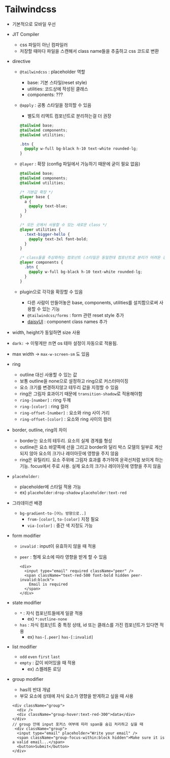 # Tailwindcss

- 기본적으로 모바일 우선
- JIT Compiler
  - css 파일이 아닌 컴파일러
  - 저장할 때마다 파일을 스캔해서 class name들을 추출하고 css 코드로 변환
- directive

  - `@tailwindcss` : placeholder 역할
    - base: 기본 스타일(reset style)
    - utilities: 코드상에 작성된 클래스
    - components: ???
  - `@apply` : 공통 스타일을 정의할 수 있음

    - 별도의 리액트 컴포넌트로 분리하는걸 더 권장

    ```css
    @tailwind base;
    @tailwind components;
    @tailwind utilities;

    .btn {
      @apply w-full bg-black h-10 text-white rounded-lg;
    }
    ```

  - `@layer` : 확장 (config 파일에서 가능하기 때문에 굳이 필요 없음)

    ```css
    @tailwind base;
    @tailwind components;
    @tailwind utilities;

    /* 기본값 확장 */
    @layer base {
      a {
        @apply text-blue;
      }
    }

    /* 모든 곳에서 사용할 수 있는 새로운 class */
    @layer utilities {
      .text-bigger-hello {
        @apply text-3xl font-bold;
      }
    }

    /* class들을 추상화하는 컴포넌트 (스타일은 동일한데 컴포넌트로 분리가 어려운 경우(a, button) 사용) */
    @layer components {
      .btn {
        @apply w-full bg-black h-10 text-white rounded-lg;
      }
    }
    ```

  - plugin으로 각각을 확장할 수 있음
    - 다른 사람이 만들어놓은 base, components, utilities를 설치함으로써 사용할 수 있는 기능
    - `@tailwindcss/forms` : form 관련 reset style 추가
    - [daisyUI](https://daisyui.com/) : component class names 추가

- width, height가 동일하면 size 사용
- `dark:` -> 이렇게만 쓰면 os 테마 설정이 자동으로 적용됨.
- max width -> `max-w-screen-sm` 도 있음
- ring
  - outline 대신 사용할 수 있는 값
  - 보통 outline을 none으로 설정하고 ring으로 커스터마이징
  - 요소 크기를 변경하지않고 테두리 값을 지정할 수 있음
  - ring은 그림자 효과이기 때문에 `transition-shadow`로 적용해야함
  - `ring-[number]` : ring 두께
  - `ring-[color]` : ring 컬러
  - `ring-offset-[number]` : 요소와 ring 사이 거리
  - `ring-offset-[color]` : 요소와 ring 사이의 컬러
- border, outline, ring의 차이
  - border는 요소의 테두리. 요소의 실제 경계를 형성
  - outline은 요소 바깥쪽에 선을 그리고 border와 달리 박스 모델의 일부로 계산되지 않아 요소의 크기나 레이아웃에 영향을 주지 않음
  - ring은 유틸리티. 요소 주위에 그림자 효과를 추가하여 윤곽선처럼 보이게 하는 기능. focus에서 주로 사용. 실제 요소의 크기나 레이아웃에 영향을 주지 않음
- `placeholder:`
  - placeholder에 스타일 적용 가능
  - ex) `placeholder:drop-shadow` `placeholder:text-red`
- 그라데이션 배경
  - `bg-gradient-to-[어느 방향으로..]`
    - `from-[color]`, `to-[color]` 지정 필요
    - `via-[color]` : 중간 색 지정도 가능
- form modifier

  - `invalid` : input이 유효하지 않을 때 적용
  - `peer` : 형제 요소에 따라 영향을 받게 할 수 있음

    ```tsx
    <div>
      <input type="email" required className="peer" />
      <span className="text-red-500 font-bold hidden peer-invalid:block">
        Email is required
      </span>
    </div>
    ```

- state modifier
  - `*` : 자식 컴포넌트들에게 일괄 적용
    - ex) `*:outline-none`
  - `has` : 자식 컴포넌트 중 특정 상태, id 또는 클래스를 가진 컴포넌트가 있다면 적용
    - ex) `has-[.peer]` `has-[:invalid]`
- list modifier
  - `odd` `even` `first` `last`
  - `empty` : 값이 비어있을 때 적용
    - ex) 스켈레톤 로딩
- group modifier

  - has의 반대 개념
  - 부모 요소에 상태에 자식 요소가 영향을 받게하고 싶을 때 사용

  ```tsx
  <div className="group">
    <div />
    <div className="group-hover:text-red-300">data</div>
  </div>
  // group 안에 input 포커스 여부에 따라 span을 숨김 처리하고 싶을 때
   <div className="group">
    <input type="email" placeholder="Write your email" />
    <span className="group-focus-within:block hidden">Make sure it is a valid email...</span>
    <button>Submit</button>
  </div>
  ```
